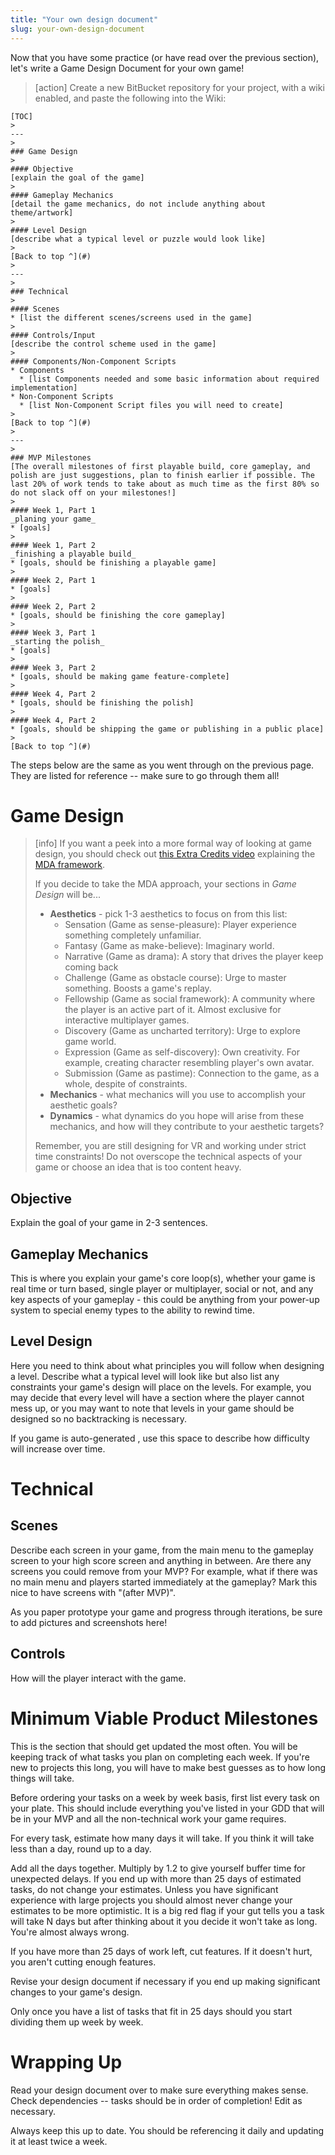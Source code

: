 ```yaml
---
title: "Your own design document"
slug: your-own-design-document
---
```


Now that you have some practice (or have read over the previous section), let's write a Game Design Document for your own game!

> [action]
> Create a new BitBucket repository for your project, with a wiki enabled, and paste the following into the Wiki:
>
```
[TOC]
>
---
>
### Game Design
>
#### Objective
[explain the goal of the game]
>
#### Gameplay Mechanics
[detail the game mechanics, do not include anything about theme/artwork]
>
#### Level Design
[describe what a typical level or puzzle would look like]
>
[Back to top ^](#)
>
---
>
### Technical
>
#### Scenes
* [list the different scenes/screens used in the game]
>
#### Controls/Input
[describe the control scheme used in the game]
>
#### Components/Non-Component Scripts
* Components
  * [list Components needed and some basic information about required implementation]
* Non-Component Scripts
  * [list Non-Component Script files you will need to create]
>
[Back to top ^](#)
>
---
>
### MVP Milestones
[The overall milestones of first playable build, core gameplay, and polish are just suggestions, plan to finish earlier if possible. The last 20% of work tends to take about as much time as the first 80% so do not slack off on your milestones!]
>
#### Week 1, Part 1
_planing your game_
* [goals]
>
#### Week 1, Part 2
_finishing a playable build_
* [goals, should be finishing a playable game]
>
#### Week 2, Part 1
* [goals]
>
#### Week 2, Part 2
* [goals, should be finishing the core gameplay]
>
#### Week 3, Part 1
_starting the polish_
* [goals]
>
#### Week 3, Part 2
* [goals, should be making game feature-complete]
>
#### Week 4, Part 2
* [goals, should be finishing the polish]
>
#### Week 4, Part 2
* [goals, should be shipping the game or publishing in a public place]
>
[Back to top ^](#)
```

The steps below are the same as you went through on the previous page. They are listed for reference -- make sure to go through them all!

# Game Design

> [info]
> If you want a peek into a more formal way of looking at game design, you should check out [this Extra Credits video](https://www.youtube.com/watch?v=uepAJ-rqJKA) explaining the [MDA framework](http://www.cs.northwestern.edu/~hunicke/MDA.pdf).
>
> If you decide to take the MDA approach, your sections in _Game Design_ will be...
>
> - **Aesthetics** - pick 1-3 aesthetics to focus on from this list:
>   - Sensation (Game as sense-pleasure): Player experience something completely unfamiliar.
>   - Fantasy (Game as make-believe): Imaginary world.
>   - Narrative (Game as drama): A story that drives the player keep coming back
>   - Challenge (Game as obstacle course): Urge to master something. Boosts a game's replay.
>   - Fellowship (Game as social framework): A community where the player is an active part of it. Almost exclusive for interactive multiplayer games.
>   - Discovery (Game as uncharted territory): Urge to explore game world.
>   - Expression (Game as self-discovery): Own creativity. For example, creating character resembling player's own avatar.
>   - Submission (Game as pastime): Connection to the game, as a whole, despite of constraints.
> - **Mechanics** - what mechanics will you use to accomplish your aesthetic goals?
> - **Dynamics** - what dynamics do you hope will arise from these mechanics, and how will they contribute to your aesthetic targets?
>
> Remember, you are still designing for VR and working under strict time constraints! Do not overscope the technical aspects of your game or choose an idea that is too content heavy.

## Objective

Explain the goal of your game in 2-3 sentences.

## Gameplay Mechanics

This is where you explain your game's core loop(s), whether your game is real time or turn based, single player or multiplayer, social or not, and any key aspects of your gameplay - this could be anything from your power-up system to special enemy types to the ability to rewind time.

## Level Design

Here you need to think about what principles you will follow when designing a level. Describe what a typical level will look like but also list any constraints your game's design will place on the levels. For example, you may decide that every level will have a section where the player cannot mess up, or you may want to note that levels in your game should be designed so no backtracking is necessary.

If you game is auto-generated , use this space to describe how difficulty will increase over time.

# Technical

## Scenes

Describe each screen in your game, from the main menu to the gameplay screen to your high score screen and anything in between. Are there any screens you could remove from your MVP? For example, what if there was no main menu and players started immediately at the gameplay? Mark this nice to have screens with "(after MVP)".

As you paper prototype your game and progress through iterations, be sure to add pictures and screenshots here!

## Controls

How will the player interact with the game.

# Minimum Viable Product Milestones

This is the section that should get updated the most often. You will be keeping track of what tasks you plan on completing each week. If you're new to projects this long, you will have to make best guesses as to how long things will take.

Before ordering your tasks on a week by week basis, first list every task on your plate. This should include everything you've listed in your GDD that will be in your MVP and all the non-technical work your game requires.

For every task, estimate how many days it will take. If you think it will take less than a day, round up to a day.

Add all the days together. Multiply by 1.2 to give yourself buffer time for unexpected delays. If you end up with more than 25 days of estimated tasks, do not change your estimates. Unless you have significant experience with large projects you should almost never change your estimates to be more optimistic. It is a big red flag if your gut tells you a task will take N days but after thinking about it you decide it won't take as long. You're almost always wrong.

If you have more than 25 days of work left, cut features. If it doesn't hurt, you aren't cutting enough features.

Revise your design document if necessary if you end up making significant changes to your game's design.

Only once you have a list of tasks that fit in 25 days should you start dividing them up week by week.

# Wrapping Up

Read your design document over to make sure everything makes sense. Check dependencies -- tasks should be in order of completion! Edit as necessary.

Always keep this up to date. You should be referencing it daily and updating it at least twice a week.
